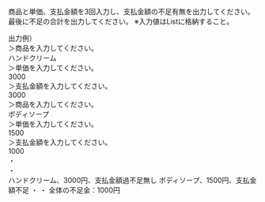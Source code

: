 商品と単価、支払金額を3回入力し、支払金額の不足有無を出力してください。
最後に不足の合計を出力してください。
※入力値はListに格納すること。  

出力例）  
＞商品を入力してください。  
ハンドクリーム  
＞単価を入力してください。  
3000  
＞支払金額を入力してください。  
3000  
＞商品を入力してください。  
ボディソープ  
＞単価を入力してください。  
1500  
＞支払金額を入力してください。  
1000  
・  
・  
ハンドクリーム、3000円、支払金額過不足無し
ボディソープ、1500円、支払金額不足
・
・
全体の不足金：1000円